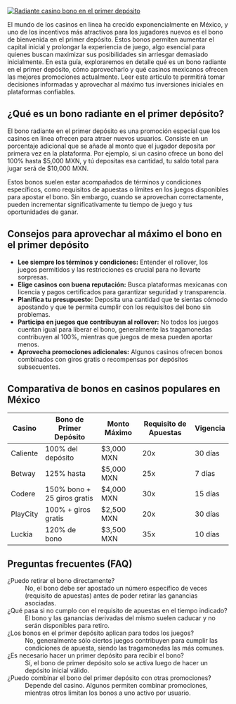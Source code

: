 [![Radiante casino bono en el primer depósito](https://123-caf.pages.dev/gitsignup.png)](https://vrmoo.ru/Bt82HjjY)

<p>El mundo de los casinos en línea ha crecido exponencialmente en México, y uno de los incentivos más atractivos para los jugadores nuevos es el bono de bienvenida en el primer depósito. Estos bonos permiten aumentar el capital inicial y prolongar la experiencia de juego, algo esencial para quienes buscan maximizar sus posibilidades sin arriesgar demasiado inicialmente. En esta guía, exploraremos en detalle qué es un bono radiante en el primer depósito, cómo aprovecharlo y qué casinos mexicanos ofrecen las mejores promociones actualmente. Leer este artículo te permitirá tomar decisiones informadas y aprovechar al máximo tus inversiones iniciales en plataformas confiables.</p>  <h2>¿Qué es un bono radiante en el primer depósito?</h2> <p>El bono radiante en el primer depósito es una promoción especial que los casinos en línea ofrecen para atraer nuevos usuarios. Consiste en un porcentaje adicional que se añade al monto que el jugador deposita por primera vez en la plataforma. Por ejemplo, si un casino ofrece un bono del 100% hasta $5,000 MXN, y tú depositas esa cantidad, tu saldo total para jugar será de $10,000 MXN.</p> <p>Estos bonos suelen estar acompañados de términos y condiciones específicos, como requisitos de apuestas o límites en los juegos disponibles para apostar el bono. Sin embargo, cuando se aprovechan correctamente, pueden incrementar significativamente tu tiempo de juego y tus oportunidades de ganar.</p>  <h2>Consejos para aprovechar al máximo el bono en el primer depósito</h2> <ul> <li><strong>Lee siempre los términos y condiciones:</strong> Entender el rollover, los juegos permitidos y las restricciones es crucial para no llevarte sorpresas.</li> <li><strong>Elige casinos con buena reputación:</strong> Busca plataformas mexicanas con licencia y pagos certificados para garantizar seguridad y transparencia.</li> <li><strong>Planifica tu presupuesto:</strong> Deposita una cantidad que te sientas cómodo apostando y que te permita cumplir con los requisitos del bono sin problemas.</li> <li><strong>Participa en juegos que contribuyan al rollover:</strong> No todos los juegos cuentan igual para liberar el bono, generalmente las tragamonedas contribuyen al 100%, mientras que juegos de mesa pueden aportar menos.</li> <li><strong>Aprovecha promociones adicionales:</strong> Algunos casinos ofrecen bonos combinados con giros gratis o recompensas por depósitos subsecuentes.</li> </ul>  <h2>Comparativa de bonos en casinos populares en México</h2> <table> <thead> <tr> <th>Casino</th> <th>Bono de Primer Depósito</th> <th>Monto Máximo</th> <th>Requisito de Apuestas</th> <th>Vigencia</th> </tr> </thead> <tbody> <tr> <td>Caliente</td> <td>100% del depósito</td> <td>$3,000 MXN</td> <td>20x</td> <td>30 días</td> </tr> <tr> <td>Betway</td> <td>125% hasta</td> <td>$5,000 MXN</td> <td>25x</td> <td>7 días</td> </tr> <tr> <td>Codere</td> <td>150% bono + 25 giros gratis</td> <td>$4,000 MXN</td> <td>30x</td> <td>15 días</td> </tr> <tr> <td>PlayCity</td> <td>100% + giros gratis</td> <td>$2,500 MXN</td> <td>20x</td> <td>30 días</td> </tr> <tr> <td>Luckia</td> <td>120% de bono</td> <td>$3,500 MXN</td> <td>35x</td> <td>10 días</td> </tr> </tbody> </table>  <h2>Preguntas frecuentes (FAQ)</h2> <dl> <dt>¿Puedo retirar el bono directamente?</dt> <dd>No, el bono debe ser apostado un número específico de veces (requisito de apuestas) antes de poder retirar las ganancias asociadas.</dd>  <dt>¿Qué pasa si no cumplo con el requisito de apuestas en el tiempo indicado?</dt> <dd>El bono y las ganancias derivadas del mismo suelen caducar y no serán disponibles para retiro.</dd>  <dt>¿Los bonos en el primer depósito aplican para todos los juegos?</dt> <dd>No, generalmente sólo ciertos juegos contribuyen para cumplir las condiciones de apuesta, siendo las tragamonedas las más comunes.</dd>  <dt>¿Es necesario hacer un primer depósito para recibir el bono?</dt> <dd>Sí, el bono de primer depósito solo se activa luego de hacer un depósito inicial válido.</dd>  <dt>¿Puedo combinar el bono del primer depósito con otras promociones?</dt> <dd>Depende del casino. Algunos permiten combinar promociones, mientras otros limitan los bonos a uno activo por usuario.</dd> </dl>